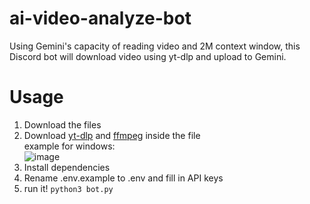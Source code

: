 # ai-video-analyze-bot
Using Gemini's capacity of reading video and 2M context window, this Discord bot will download video using yt-dlp and upload to Gemini.
# Usage
1. Download the files
2. Download [yt-dlp](https://github.com/yt-dlp/yt-dlp/releases/tag/2024.08.06) and [ffmpeg](https://github.com/BtbN/FFmpeg-Builds/releases) inside the file  
example for windows:  
![image](https://github.com/user-attachments/assets/5925b43f-8338-48c0-88d9-c3b00e901109)
3. Install dependencies
4. Rename .env.example to .env and fill in API keys
5. run it! `python3 bot.py`
